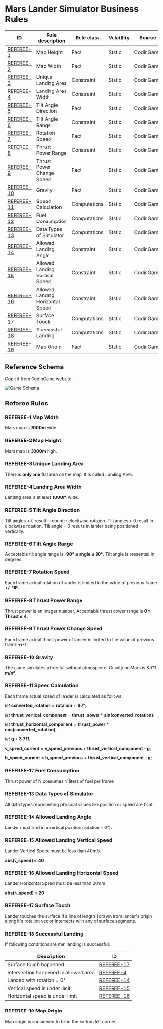 # Mars Lander Simulator Business Rules

| ID                        | Rule description                 | Rule class   | Volatility | Source    |
|---------------------------|----------------------------------|--------------|------------|-----------|
| [REFEREE-1](#REFEREE-1)   | Map Height                       | Fact         | Static     | CodinGame |
| [REFEREE-2](#REFEREE-2)   | Map Width                        | Fact         | Static     | CodinGame |
| [REFEREE-3](#REFEREE-3)   | Unique Landing Area              | Constraint   | Static     | CodinGame |
| [REFEREE-4](#REFEREE-4)   | Landing Area Width               | Constraint   | Static     | CodinGame |
| [REFEREE-5](#REFEREE-5)   | Tilt Angle Direction             | Fact         | Static     | CodinGame |
| [REFEREE-6](#REFEREE-6)   | Tilt Angle Range                 | Constraint   | Static     | CodinGame |
| [REFEREE-7](#REFEREE-7)   | Rotation Speed                   | Fact         | Static     | CodinGame |
| [REFEREE-8](#REFEREE-8)   | Thrust Power Range               | Constraint   | Static     | CodinGame |
| [REFEREE-9](#REFEREE-9)   | Thrust Power Change Speed        | Fact         | Static     | CodinGame |
| [REFEREE-10](#REFEREE-10) | Gravity                          | Fact         | Static     | CodinGame |
| [REFEREE-11](#REFEREE-11) | Speed Calculation                | Computations | Static     | CodinGame |
| [REFEREE-12](#REFEREE-12) | Fuel Consumption                 | Computations | Static     | CodinGame |
| [REFEREE-13](#REFEREE-13) | Data Types of Simulator          | Computations | Static     | CodinGame |
| [REFEREE-14](#REFEREE-14) | Allowed Landing Angle            | Constraint   | Static     | CodinGame |
| [REFEREE-15](#REFEREE-15) | Allowed Landing Vertical Speed   | Constraint   | Static     | CodinGame |
| [REFEREE-16](#REFEREE-16) | Allowed Landing Horizontal Speed | Constraint   | Static     | CodinGame |
| [REFEREE-17](#REFEREE-17) | Surface Touch                    | Computations | Static     | CodinGame |
| [REFEREE-18](#REFEREE-18) | Successful Landing               | Computations | Static     | CodinGame |
| [REFEREE-19](#REFEREE-19) | Map Origin                       | Fact         | Static     | CodinGame |

## Reference Schema
Copied from CodinGame website.

![Game Schema](https://image.ibb.co/gc0HqF/marslander_schema.png)

## Referee Rules

### REFEREE-1 Map Width <a name="REFEREE-1"></a>
Mars map is **7000m** wide.

### REFEREE-2 Map Height <a name="REFEREE-2"></a>
Mars map is **3000m** high.

### REFEREE-3 Unique Landing Area <a name="REFEREE-3"></a>
There is **only one** flat area on the map.
It is called Landing Area.

### REFEREE-4 Landing Area Width <a name="REFEREE-4"></a>
Landing area is at least **1000m** wide.

### REFEREE-5 Tilt Angle Direction <a name="REFEREE-5"></a>
Tilt angles < 0 result in counter clockwise rotation.
Tilt angles > 0 result in clockwise rotation.
Tilt angle = 0 results in lander being positioned vertically.

### REFEREE-6 Tilt Angle Range <a name="REFEREE-6"></a>
Acceptable tilt angle range is **-90° ≤ angle ≤ 90°**. Tilt angle is presented
in degrees.

### REFEREE-7 Rotation Speed <a name="REFEREE-7"></a>
Each frame actual rotation of lander is limited to the value of previous frame
**+/-15°**.

### REFEREE-8 Thrust Power Range <a name="REFEREE-8"></a>
Thrust power is an integer number.
Acceptable thrust power range is **0 ≤ Thrust ≤ 4**.

### REFEREE-9 Thrust Power Change Speed <a name="REFEREE-9"></a>
Each frame actual thrust power of lander is limited to the value of previous
frame **+/-1**.

### REFEREE-10 Gravity <a name="REFEREE-10"></a>
The game simulates a free fall without atmosphere.
Gravity on Mars is **3.711 m/s²**.

### REFEREE-11 Speed Calculation <a name="REFEREE-11"></a>
Each frame actual speed of lander is calculated as follows:

*let* **converted_rotation** = **rotation** + **90°**;

*let* **thrust_vertical_component** = **thrust_power** * **sin(converted_rotation)**;

*let* **thrust_horizontal_component** = **thrust_power** * **cos(converted_rotation)**;

*let* **g** = **3.711**;

**v_speed_current** = **v_speed_previous** + **thrust_vertical_component** - **g**;

**h_speed_current** = **h_speed_previous** + **thrust_vertical_component** - **g**;

### REFEREE-12 Fuel Consumption <a name="REFEREE-12"></a>
Thrust power of N consumes N liters of fuel per frame.

### REFEREE-13 Data Types of Simulator <a name="REFEREE-13"></a>
All data types representing physical values like position or speed are float.

### REFEREE-14 Allowed Landing Angle <a name="REFEREE-14"></a>
Lander must land in a vertical position (rotation = 0°).

### REFEREE-15 Allowed Landing Vertical Speed <a name="REFEREE-15"></a>
Lander Vertical Speed must be less than 40m/s.

**abs(v_speed)** ≤ **40**

### REFEREE-16 Allowed Landing Horizontal Speed <a name="REFEREE-16"></a>
Lander Horizontal Speed must be less than 20m/s.

**abs(h_speed)** ≤ **20**

### REFEREE-17 Surface Touch <a name="REFEREE-17"></a>
Lander touches the surface if a line of length 1 drawn from lander's origin
along it's rotation vector intersects with any of surface segments.

### REFEREE-18 Successful Landing <a name="REFEREE-18"></a>
If following conditions are met landing is successful:

| Description                            | ID                        |
|----------------------------------------|---------------------------|
| Surface touch happened                 | [REFEREE-17](#REFEREE-17) |
| Intersection happened in allowed area  | [REFEREE-4](#REFEREE-4)   |
| Landed with rotation = 0°              | [REFEREE-14](#REFEREE-14) |
| Vertical speed is under limit          | [REFEREE-15](#REFEREE-15) |
| Horizontal speed is under limit        | [REFEREE-16](#REFEREE-16) |

### REFEREE-19 Map Origin <a name="REFEREE-19"></a>
Map origin is considered to be in the bottom left corner.
